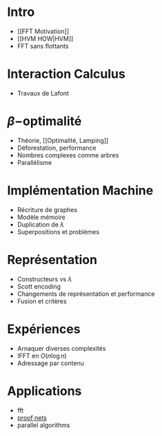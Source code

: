 
# Intro

* [[FFT Motivation]]
* [[HVM HOW|HVM]]
* FFT sans flottants

# Interaction Calculus

- Travaux de Lafont

# $\beta-$optimalité

- Théorie, [[Optimalité, Lamping]]
- Déforestation, performance
- Nombres complexes comme arbres
- Parallélisme

# Implémentation Machine

- Récriture de graphes
- Modèle mémoire
- Duplication de $\lambda$
- Superpositions et problèmes

# Représentation

- Constructeurs vs $\lambda$
- Scott encoding
- Changements de représentation et performance 
- Fusion et critères

# Expériences

- Arnaquer diverses complexités
- IFFT en $O(n\log n)$
- Adressage par contenu

# Applications

- fft
- [proof nets](https://en.wikipedia.org/wiki/Proof_net)
- parallel algorithms

